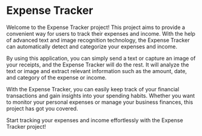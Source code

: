 # Expense Tracker

Welcome to the Expense Tracker project! This project aims to provide a convenient way for users to track their expenses and income. With the help of advanced text and image recognition technology, the Expense Tracker can automatically detect and categorize your expenses and income.

By using this application, you can simply send a text or capture an image of your receipts, and the Expense Tracker will do the rest. It will analyze the text or image and extract relevant information such as the amount, date, and category of the expense or income.

With the Expense Tracker, you can easily keep track of your financial transactions and gain insights into your spending habits. Whether you want to monitor your personal expenses or manage your business finances, this project has got you covered.

Start tracking your expenses and income effortlessly with the Expense Tracker project!

